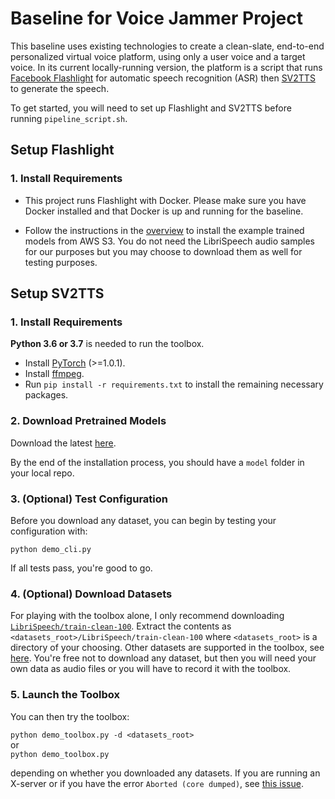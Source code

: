 # Baseline for Voice Jammer Project
This baseline uses existing technologies to create a clean-slate, end-to-end personalized virtual voice platform, using only a user voice and a target voice. In its current locally-running version, the platform is a script that runs [Facebook Flashlight](https://github.com/flashlight/flashlight) for automatic speech recognition (ASR) then [SV2TTS](https://github.com/CorentinJ/Real-Time-Voice-Cloning) to generate the speech.

To get started, you will need to set up Flashlight and SV2TTS before running `pipeline_script.sh`.


## Setup Flashlight

### 1. Install Requirements
* This project runs Flashlight with Docker. Please make sure you have Docker installed and that Docker is up and running for the baseline.

* Follow the instructions in the [overview](https://github.com/flashlight/wav2letter/wiki/Inference-Run-Examples) to install the example trained models from AWS S3. You do not need the LibriSpeech audio samples for our purposes but you may choose to download them as well for testing purposes. 


## Setup SV2TTS

### 1. Install Requirements

**Python 3.6 or 3.7** is needed to run the toolbox.

* Install [PyTorch](https://pytorch.org/get-started/locally/) (>=1.0.1).
* Install [ffmpeg](https://ffmpeg.org/download.html#get-packages).
* Run `pip install -r requirements.txt` to install the remaining necessary packages.

### 2. Download Pretrained Models
Download the latest [here](https://github.com/CorentinJ/Real-Time-Voice-Cloning/wiki/Pretrained-models).

By the end of the installation process, you should have a `model` folder in your local repo. 

### 3. (Optional) Test Configuration
Before you download any dataset, you can begin by testing your configuration with:

`python demo_cli.py`

If all tests pass, you're good to go.

### 4. (Optional) Download Datasets
For playing with the toolbox alone, I only recommend downloading [`LibriSpeech/train-clean-100`](https://www.openslr.org/resources/12/train-clean-100.tar.gz). Extract the contents as `<datasets_root>/LibriSpeech/train-clean-100` where `<datasets_root>` is a directory of your choosing. Other datasets are supported in the toolbox, see [here](https://github.com/CorentinJ/Real-Time-Voice-Cloning/wiki/Training#datasets). You're free not to download any dataset, but then you will need your own data as audio files or you will have to record it with the toolbox.

### 5. Launch the Toolbox
You can then try the toolbox:

`python demo_toolbox.py -d <datasets_root>`  
or  
`python demo_toolbox.py`  

depending on whether you downloaded any datasets. If you are running an X-server or if you have the error `Aborted (core dumped)`, see [this issue](https://github.com/CorentinJ/Real-Time-Voice-Cloning/issues/11#issuecomment-504733590).
